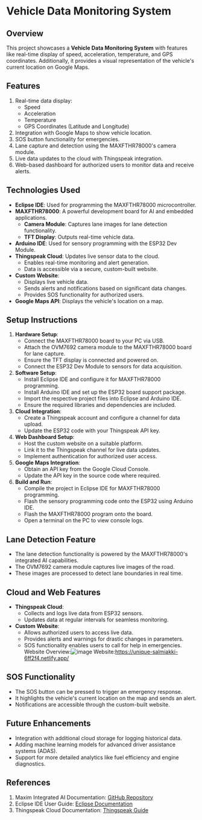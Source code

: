 # Vehicle Data Monitoring System

## Overview
This project showcases a **Vehicle Data Monitoring System** with features like real-time display of speed, acceleration, temperature, and GPS coordinates. Additionally, it provides a visual representation of the vehicle's current location on Google Maps.

## Features
1. Real-time data display:
   - Speed
   - Acceleration
   - Temperature
   - GPS Coordinates (Latitude and Longitude)
2. Integration with Google Maps to show vehicle location.
3. SOS button functionality for emergencies.
4. Lane capture and detection using the MAXFTHR78000's camera module.
5. Live data updates to the cloud with Thingspeak integration.
6. Web-based dashboard for authorized users to monitor data and receive alerts.

## Technologies Used
- **Eclipse IDE**: Used for programming the MAXFTHR78000 microcontroller.
- **MAXFTHR78000**: A powerful development board for AI and embedded applications.
  - **Camera Module**: Captures lane images for lane detection functionality.
  - **TFT Display**: Outputs real-time vehicle data.
- **Arduino IDE**: Used for sensory programming with the ESP32 Dev Module.
- **Thingspeak Cloud**: Updates live sensor data to the cloud.
  - Enables real-time monitoring and alert generation.
  - Data is accessible via a secure, custom-built website.
- **Custom Website**:
  - Displays live vehicle data.
  - Sends alerts and notifications based on significant data changes.
  - Provides SOS functionality for authorized users.
- **Google Maps API**: Displays the vehicle's location on a map.

## Setup Instructions
1. **Hardware Setup**:
   - Connect the MAXFTHR78000 board to your PC via USB.
   - Attach the OVM7692 camera module to the MAXFTHR78000 board for lane capture.
   - Ensure the TFT display is connected and powered on.
   - Connect the ESP32 Dev Module to sensors for data acquisition.
2. **Software Setup**:
   - Install Eclipse IDE and configure it for MAXFTHR78000 programming.
   - Install Arduino IDE and set up the ESP32 board support package.
   - Import the respective project files into Eclipse and Arduino IDE.
   - Ensure the required libraries and dependencies are included.
3. **Cloud Integration**:
   - Create a Thingspeak account and configure a channel for data upload.
   - Update the ESP32 code with your Thingspeak API key.
4. **Web Dashboard Setup**:
   - Host the custom website on a suitable platform.
   - Link it to the Thingspeak channel for live data updates.
   - Implement authentication for authorized user access.
5. **Google Maps Integration**:
   - Obtain an API key from the Google Cloud Console.
   - Update the API key in the source code where required.
6. **Build and Run**:
   - Compile the project in Eclipse IDE for MAXFTHR78000 programming.
   - Flash the sensory programming code onto the ESP32 using Arduino IDE.
   - Flash the MAXFTHR78000 program onto the board.
   - Open a terminal on the PC to view console logs.

## Lane Detection Feature
- The lane detection functionality is powered by the MAXFTHR78000's integrated AI capabilities.
- The OVM7692 camera module captures live images of the road.
- These images are processed to detect lane boundaries in real time.

## Cloud and Web Features
- **Thingspeak Cloud**:
  - Collects and logs live data from ESP32 sensors.
  - Updates data at regular intervals for seamless monitoring.
- **Custom Website**:
  - Allows authorized users to access live data.
  - Provides alerts and warnings for drastic changes in parameters.
  - SOS functionality enables users to call for help in emergencies.
Website Overview:![image](https://github.com/user-attachments/assets/0fc4cef5-30fa-4ba9-adf7-a19c2fdec7b7)
Website:https://unique-salmiakki-6ff2f4.netlify.app/
## SOS Functionality
- The SOS button can be pressed to trigger an emergency response.
- It highlights the vehicle's current location on the map and sends an alert.
- Notifications are accessible through the custom-built website.

## Future Enhancements
- Integration with additional cloud storage for logging historical data.
- Adding machine learning models for advanced driver assistance systems (ADAS).
- Support for more detailed analytics like fuel efficiency and engine diagnostics.

## References
1. Maxim Integrated AI Documentation: [GitHub Repository](https://github.com/MaximIntegratedAI/MaximAI_Documentation)
2. Eclipse IDE User Guide: [Eclipse Documentation](https://www.eclipse.org/documentation/)
3. Thingspeak Cloud Documentation: [Thingspeak Guide](https://thingspeak.com/docs)

